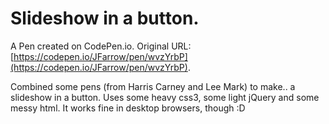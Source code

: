 # Slideshow in a button.

A Pen created on CodePen.io. Original URL: [https://codepen.io/JFarrow/pen/wvzYrbP](https://codepen.io/JFarrow/pen/wvzYrbP).

Combined some pens (from Harris Carney and Lee Mark) to make.. a slideshow in a button.  Uses some heavy css3, some light jQuery and some messy html. It works fine in desktop browsers, though :D


